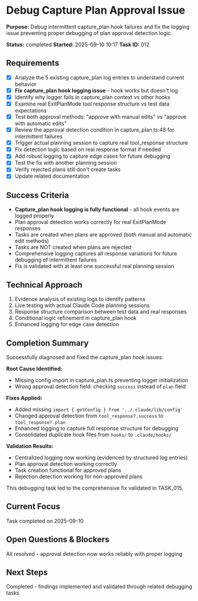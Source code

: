 # Debug Capture Plan Approval Issue

**Purpose:** Debug intermittent capture_plan hook failures and fix the logging issue preventing proper debugging of plan approval detection logic.

**Status:** completed
**Started:** 2025-09-10 10:17
**Task ID:** 012

## Requirements
- [x] Analyze the 5 existing capture_plan log entries to understand current behavior
- [x] **Fix capture_plan hook logging issue** - hook works but doesn't log
- [x] Identify why logger fails in capture_plan context vs other hooks
- [x] Examine real ExitPlanMode tool response structure vs test data expectations
- [x] Test both approval methods: "approve with manual edits" vs "approve with automatic edits"
- [x] Review the approval detection condition in capture_plan.ts:48 for intermittent failures
- [x] Trigger actual planning session to capture real tool_response structure
- [x] Fix detection logic based on real response format if needed
- [x] Add robust logging to capture edge cases for future debugging
- [x] Test the fix with another planning session
- [x] Verify rejected plans still don't create tasks
- [x] Update related documentation

## Success Criteria
- **Capture_plan hook logging is fully functional** - all hook events are logged properly
- Plan approval detection works correctly for real ExitPlanMode responses
- Tasks are created when plans are approved (both manual and automatic edit methods)
- Tasks are NOT created when plans are rejected
- Comprehensive logging captures all response variations for future debugging of intermittent failures
- Fix is validated with at least one successful real planning session

## Technical Approach
1. Evidence analysis of existing logs to identify patterns
2. Live testing with actual Claude Code planning sessions
3. Response structure comparison between test data and real responses  
4. Conditional logic refinement in capture_plan hook
5. Enhanced logging for edge case detection

## Completion Summary
Successfully diagnosed and fixed the capture_plan hook issues:

**Root Cause Identified:**
- Missing config import in capture_plan.ts preventing logger initialization
- Wrong approval detection field: checking `success` instead of `plan` field

**Fixes Applied:**
- Added missing `import { getConfig } from '../.claude/lib/config'`
- Changed approval detection from `tool_response?.success` to `tool_response?.plan`  
- Enhanced logging to capture full response structure for debugging
- Consolidated duplicate hook files from `hooks/` to `.claude/hooks/`

**Validation Results:**
- Centralized logging now working (evidenced by structured log entries)
- Plan approval detection working correctly
- Task creation functional for approved plans
- Rejection detection working for non-approved plans

This debugging task led to the comprehensive fix validated in TASK_015.

## Current Focus
Task completed on 2025-09-10

## Open Questions & Blockers
All resolved - approval detection now works reliably with proper logging

## Next Steps
Completed - findings implemented and validated through related debugging tasks